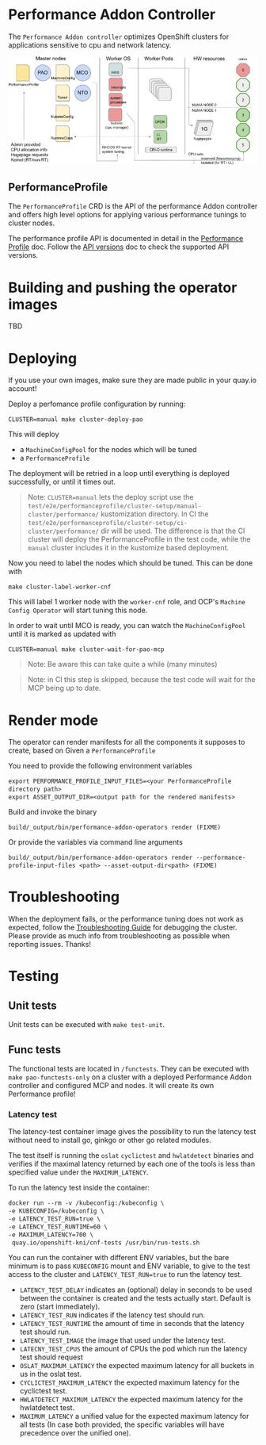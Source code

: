 # Performance Addon Controller

The `Performance Addon controller` optimizes OpenShift clusters for applications sensitive to cpu and network latency.

![alt text](https://github.com/openshift/cluster-node-tuning-operator/blob/master/docs/performanceprofile/interactions/diagram.png "How Performance Addon controller interacts with other components and operators")

## PerformanceProfile

The `PerformanceProfile` CRD is the API of the performance Addon controller and offers high level options
for applying various performance tunings to cluster nodes.

The performance profile API is documented in detail in the [Performance Profile](performance_profile.md) doc.
Follow the [API versions](api-versions.md) doc to check the supported API versions.

# Building and pushing the operator images

TBD

# Deploying

If you use your own images, make sure they are made public in your quay.io account!

Deploy a perfomance profile configuration by running:

```
CLUSTER=manual make cluster-deploy-pao
```

This will deploy

- a `MachineConfigPool` for the nodes which will be tuned
- a `PerformanceProfile`

The deployment will be retried in a loop until everything is deployed successfully, or until it times out.

> Note: `CLUSTER=manual` lets the deploy script use the `test/e2e/performanceprofile/cluster-setup/manual-cluster/performance/` kustomization directory.
In CI the `test/e2e/performanceprofile/cluster-setup/ci-cluster/performance/` dir will be used. The difference is that the CI cluster will deploy
the PerformanceProfile in the test code, while the `manual` cluster includes it in the kustomize based deployment.


Now you need to label the nodes which should be tuned. This can be done with

```
make cluster-label-worker-cnf
```

This will label 1 worker node with the `worker-cnf` role, and OCP's `Machine Config Operator` will start tuning this node.

In order to wait until MCO is ready, you can watch the `MachineConfigPool` until it is marked as updated with 

```
CLUSTER=manual make cluster-wait-for-pao-mcp
```

> Note: Be aware this can take quite a while (many minutes)

> Note: in CI this step is skipped, because the test code will wait for the MCP being up to date.

# Render mode

The operator can render manifests for all the components it supposes to create, based on Given a `PerformanceProfile`  

You need to provide the following environment variables
```
export PERFORMANCE_PROFILE_INPUT_FILES=<your PerformanceProfile directory path>
export ASSET_OUTPUT_DIR=<output path for the rendered manifests>
```

Build and invoke the binary
```
build/_output/bin/performance-addon-operators render (FIXME)
```

Or provide the variables via command line arguments
```
build/_output/bin/performance-addon-operators render --performance-profile-input-files <path> --asset-output-dir<path> (FIXME)
```

# Troubleshooting

When the deployment fails, or the performance tuning does not work as expected, follow the [Troubleshooting Guide](troubleshooting.md)
for debugging the cluster. Please provide as much info from troubleshooting as possible when reporting issues. Thanks!

# Testing

## Unit tests

Unit tests can be executed with `make test-unit`.

## Func tests

The functional tests are located in `/functests`. They can be executed with `make pao-functests-only` on a cluster with a
deployed Performance Addon controller and configured MCP and nodes. It will create its own Performance profile!

### Latency test

The latency-test container image gives the possibility to run the latency 
test without need to install go, ginkgo or other go related modules.

The test itself is running the `oslat` `cyclictest` and `hwlatdetect` binaries and verifies if the maximal latency returned by each one of the tools is
less than specified value under the `MAXIMUM_LATENCY`.

To run the latency test inside the container:

```
docker run --rm -v /kubeconfig:/kubeconfig \
-e KUBECONFIG=/kubeconfig \
-e LATENCY_TEST_RUN=true \
-e LATENCY_TEST_RUNTIME=60 \
-e MAXIMUM_LATENCY=700 \
 quay.io/openshift-kni/cnf-tests /usr/bin/run-tests.sh
```

You can run the container with different ENV variables, but the bare minimum is to pass
`KUBECONFIG` mount and ENV variable, to give to the test access to the cluster and
`LATENCY_TEST_RUN=true` to run the latency test.

- `LATENCY_TEST_DELAY` indicates an (optional) delay in seconds to be used between the container is created and the tests actually start. Default is zero (start immediately).
- `LATENCY_TEST_RUN` indicates if the latency test should run.
- `LATENCY_TEST_RUNTIME` the amount of time in seconds that the latency test should run.
- `LATENCY_TEST_IMAGE` the image that used under the latency test.
- `LATECNY_TEST_CPUS` the amount of CPUs the pod which run the latency test should request
- `OSLAT_MAXIMUM_LATENCY` the expected maximum latency for all buckets in us in the oslat test.
- `CYCLICTEST_MAXIMUM_LATENCY` the expected maximum latency for the cyclictest test.
- `HWLATDETECT_MAXIMUM_LATENCY` the expected maximum latency for the hwlatdetect test.
- `MAXIMUM_LATENCY` a unified value for the expected maximum latency for all tests (In case both provided, the specific variables will have precedence over the unified one).

